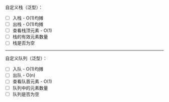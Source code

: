 自定义栈（泛型）：

* [ ] 入栈 - O(1)均摊
* [ ] 出栈 - O(1)均摊
* [ ] 查看栈顶元素 - O(1)
* [ ] 栈的有效元素数量
* [ ] 栈是否为空  

---
自定义队列（泛型）：

* [ ] 入队 - O(1)均摊
* [ ] 出队 - O(n)
* [ ] 查看队首元素 - O(1)
* [ ] 队列中的元素数量
* [ ] 队列是否为空  
